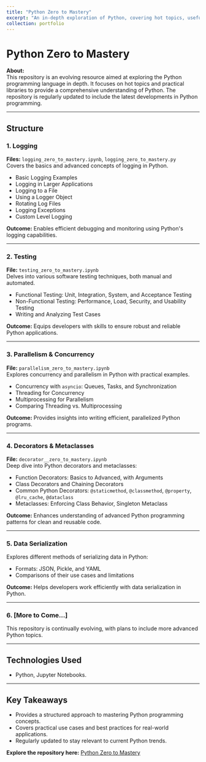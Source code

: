 ```yaml
---
title: "Python Zero to Mastery"
excerpt: "An in-depth exploration of Python, covering hot topics, useful libraries, and advanced programming concepts."
collection: portfolio
---
```


# Python Zero to Mastery

**About:**  
This repository is an evolving resource aimed at exploring the Python programming language in depth. It focuses on hot topics and practical libraries to provide a comprehensive understanding of Python. The repository is regularly updated to include the latest developments in Python programming.

---

## Structure

### 1. Logging

**Files:** `logging_zero_to_mastery.ipynb`, `logging_zero_to_mastery.py`  
Covers the basics and advanced concepts of logging in Python.

- Basic Logging Examples
- Logging in Larger Applications
- Logging to a File
- Using a Logger Object
- Rotating Log Files
- Logging Exceptions
- Custom Level Logging

**Outcome:** Enables efficient debugging and monitoring using Python's logging capabilities.

---

### 2. Testing

**File:** `testing_zero_to_mastery.ipynb`  
Delves into various software testing techniques, both manual and automated.

- Functional Testing: Unit, Integration, System, and Acceptance Testing
- Non-Functional Testing: Performance, Load, Security, and Usability Testing
- Writing and Analyzing Test Cases

**Outcome:** Equips developers with skills to ensure robust and reliable Python applications.

---

### 3. Parallelism & Concurrency

**File:** `parallelism_zero_to_mastery.ipynb`  
Explores concurrency and parallelism in Python with practical examples.

- Concurrency with `asyncio`: Queues, Tasks, and Synchronization
- Threading for Concurrency
- Multiprocessing for Parallelism
- Comparing Threading vs. Multiprocessing

**Outcome:** Provides insights into writing efficient, parallelized Python programs.

---

### 4. Decorators & Metaclasses

**File:** `decorator__zero_to_mastery.ipynb`  
Deep dive into Python decorators and metaclasses:

- Function Decorators: Basics to Advanced, with Arguments
- Class Decorators and Chaining Decorators
- Common Python Decorators: `@staticmethod`, `@classmethod`, `@property`, `@lru_cache`, `@dataclass`
- Metaclasses: Enforcing Class Behavior, Singleton Metaclass

**Outcome:** Enhances understanding of advanced Python programming patterns for clean and reusable code.

---

### 5. Data Serialization

Explores different methods of serializing data in Python:

- Formats: JSON, Pickle, and YAML
- Comparisons of their use cases and limitations

**Outcome:** Helps developers work efficiently with data serialization in Python.

---

### 6. [More to Come...]

This repository is continually evolving, with plans to include more advanced Python topics.

---

## Technologies Used

- Python, Jupyter Notebooks.

---

## Key Takeaways

- Provides a structured approach to mastering Python programming concepts.
- Covers practical use cases and best practices for real-world applications.
- Regularly updated to stay relevant to current Python trends.

**Explore the repository here:** [Python Zero to Mastery](https://github.com/MeshkatShB/python-zero-to-mastery)
